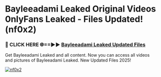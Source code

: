 # Bayleeadami Leaked Original Videos 0nlyFans Leaked - Files Updated! (nf0x2)

<h3>🔴 CLICK HERE 🌐==►► <a href="https://tinyurl.com/x26r9saj" rel="nofollow">Bayleeadami Leaked Updated Files</a></h3>

Get Bayleeadami Leaked and all content. Now you can access all videos and pictures of Bayleeadami Leaked. New Updated Files 2025!

[![nf0x2](https://i.imgur.com/LkgZPqh.gif)](https://tinyurl.com/x26r9saj)
